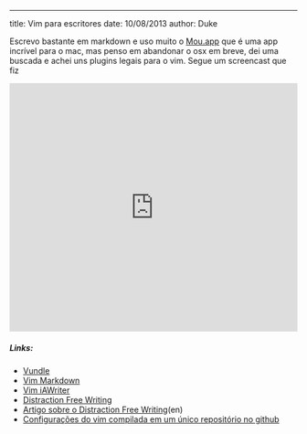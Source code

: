 ---
title: Vim para escritores
date: 10/08/2013
author: Duke

Escrevo bastante em markdown e uso muito o [Mou.app](http://mouapp.com) que é uma app incrível para o mac, mas penso em abandonar o osx em breve, dei uma buscada e achei uns plugins legais para o vim.  Segue um screencast que fiz

<iframe src="http://player.vimeo.com/video/72115475" width="100%" height="435" frameborder="0">http://vimeo.com/72115475</iframe>

<p></p>

##### Links:

* [Vundle](http://github.com/gmarik/vundle)
* [Vim Markdown](http://github.com/plasticboy/vim-markdown)
* [Vim iAWriter](http:/github.com/jacekd/vim-iawriter)
* [Distraction Free Writing](http://github.com/laktek/distraction-free-writing-vim)
* [Artigo sobre o Distraction Free Writing](http://laktek.com/2012/09/05/distraction-free-writing-with-vim/)(en)
* [Configurações do vim compilada em um único repositório no github](http://github.com/dukex/vim-writers)
